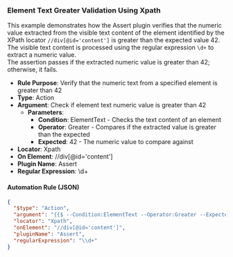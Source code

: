 ### Element Text Greater Validation Using Xpath

This example demonstrates how the Assert plugin verifies that the numeric value extracted from the visible text content of the element identified by the XPath locator `//div[@id='content']` is greater than the expected value 42.  
The visible text content is processed using the regular expression `\d+` to extract a numeric value.  
The assertion passes if the extracted numeric value is greater than 42; otherwise, it fails.

- **Rule Purpose**: Verify that the numeric text from a specified element is greater than 42  
- **Type**: Action  
- **Argument**: Check if element text numeric value is greater than 42  
  - **Parameters**:  
    - **Condition**: ElementText - Checks the text content of an element  
    - **Operator**: Greater - Compares if the extracted value is greater than the expected  
    - **Expected**: 42 - The numeric value to compare against  
- **Locator**: Xpath  
- **On Element**: //div[@id='content']  
- **Plugin Name**: Assert  
- **Regular Expression**: \d+

#### Automation Rule (JSON)

```json
{
  "$type": "Action",
  "argument": "{{$ --Condition:ElementText --Operator:Greater --Expected:42}}",
  "locator": "Xpath",
  "onElement": "//div[@id='content']",
  "pluginName": "Assert",
  "regularExpression": "\\d+"
}
```
